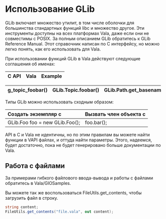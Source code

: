 # Использование GLib

GLib включает множество утилит, в том числе оболочки для большинства стандартных функций libc и множество другое. Эти инструменты доступны на всех платформах Vala, даже если они не совместимы с POSIX. За полным описанием GLib обратитесь к GLib Reference Manual. Этот справочник написан по С интерфейсу, но можно легко понять, как его использовать для Vala.

При использовании функций GLib в Vala действуют следующие соглашения об именах:

| C API | Vala | Example |
| :--- | :--- | :--- |


| g\_topic\_foobar\(\) | GLib.Topic.foobar\(\) | GLib.Path.get\_basename\(\) |
| :--- | :--- | :--- |


Типы GLib можно использовать сходным образом:

| Создать экземпляр с | Вызвать член объекта с |
| :--- | :--- |
| GLib.Foo foo = new GLib.Foo\(\); | foo.bar\(\); |

API в С и Vala не идентичны, но по этим правилам вы можете найти функции в VAPI файлах, и оттуда найти параметры. Этого, надеемся, будет достаточно, пока не будет генерировано больше документации по Vala.

## Работа с файлами

За примерами гибкого файлового ввода-вывода и работы с файлами обратитесь в Vala/GIOSamples.

Вы можете так же воспользоваться FileUtils.get\_contents, чтобы загрузить файл в строку.

```csharp
string content;
FileUtils.get_contents("file.vala", out content);
```

